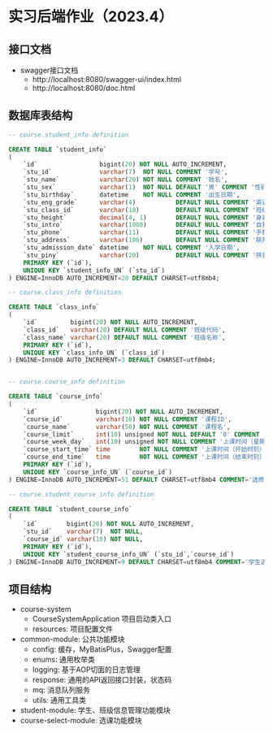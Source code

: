 # 实习后端作业（2023.4）

## 接口文档

- swagger接口文档
    - http://localhost:8080/swagger-ui/index.html
    - http://localhost:8080/doc.html

## 数据库表结构

```sql
-- course.student_info definition

CREATE TABLE `student_info`
(
    `id`                 bigint(20) NOT NULL AUTO_INCREMENT,
    `stu_id`             varchar(7)  NOT NULL COMMENT '学号',
    `stu_name`           varchar(20) NOT NULL COMMENT '姓名',
    `stu_sex`            varchar(1)  NOT NULL DEFAULT '男' COMMENT '性别',
    `stu_birthday`       datetime    NOT NULL COMMENT '出生日期',
    `stu_eng_grade`      varchar(4)           DEFAULT NULL COMMENT '英语等级',
    `stu_class_id`       varchar(10)          DEFAULT NULL COMMENT '班级代码',
    `stu_height`         decimal(4, 1)        DEFAULT NULL COMMENT '身高',
    `stu_intro`          varchar(1000)        DEFAULT NULL COMMENT '自我介绍',
    `stu_phone`          varchar(11)          DEFAULT NULL COMMENT '手机号码',
    `stu_address`        varchar(100)         DEFAULT NULL COMMENT '联系地址',
    `stu_admission_date` datetime    NOT NULL COMMENT '入学日期',
    `stu_piny`           varchar(20)          DEFAULT NULL COMMENT '拼音',
    PRIMARY KEY (`id`),
    UNIQUE KEY `student_info_UN` (`stu_id`)
) ENGINE=InnoDB AUTO_INCREMENT=20 DEFAULT CHARSET=utf8mb4;

-- course.class_info definition

CREATE TABLE `class_info`
(
    `id`         bigint(20) NOT NULL AUTO_INCREMENT,
    `class_id`   varchar(20) DEFAULT NULL COMMENT '班级代码',
    `class_name` varchar(20) DEFAULT NULL COMMENT '班级名称',
    PRIMARY KEY (`id`),
    UNIQUE KEY `class_info_UN` (`class_id`)
) ENGINE=InnoDB AUTO_INCREMENT=3 DEFAULT CHARSET=utf8mb4;


-- course.course_info definition

CREATE TABLE `course_info`
(
    `id`                bigint(20) NOT NULL AUTO_INCREMENT,
    `course_id`         varchar(10) NOT NULL COMMENT '课程ID',
    `course_name`       varchar(50) NOT NULL COMMENT '课程名',
    `course_limit`      int(10) unsigned NOT NULL DEFAULT '0' COMMENT '课程报选人数上线',
    `course_week_day`   int(10) unsigned NOT NULL COMMENT '上课时间（星期）',
    `course_start_time` time        NOT NULL COMMENT '上课时间（开始时刻）',
    `course_end_time`   time        NOT NULL COMMENT '上课时间（结束时刻）',
    PRIMARY KEY (`id`),
    UNIQUE KEY `course_info_UN` (`course_id`)
) ENGINE=InnoDB AUTO_INCREMENT=51 DEFAULT CHARSET=utf8mb4 COMMENT='选修课程信息表';

-- course.student_course_info definition

CREATE TABLE `student_course_info`
(
    `id`        bigint(20) NOT NULL AUTO_INCREMENT,
    `stu_id`    varchar(7)  NOT NULL,
    `course_id` varchar(10) NOT NULL,
    PRIMARY KEY (`id`),
    UNIQUE KEY `student_course_info_UN` (`stu_id`,`course_id`)
) ENGINE=InnoDB AUTO_INCREMENT=9 DEFAULT CHARSET=utf8mb4 COMMENT='学生选课结果表';
```

## 项目结构

- course-system
    - CourseSystemApplication 项目启动类入口
    - resources: 项目配置文件
- common-module: 公共功能模块
    - config: 缓存，MyBatisPlus，Swagger配置
    - enums: 通用枚举类
    - logging: 基于AOP切面的日志管理
    - response: 通用的API返回接口封装，状态码
    - mq: 消息队列服务
    - utils: 通用工具类
- student-module: 学生、班级信息管理功能模块
- course-select-module: 选课功能模块

